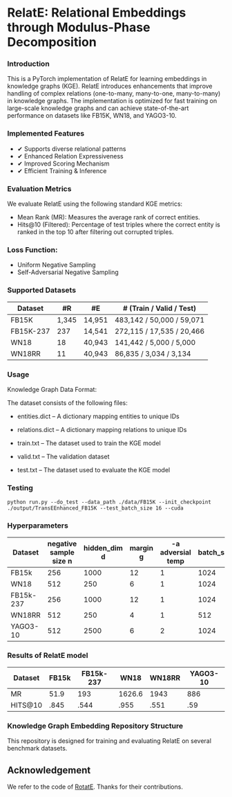 # RelatE: Relational Embeddings through Modulus-Phase Decomposition

### Introduction
This is a PyTorch implementation of RelatE for learning embeddings in knowledge graphs (KGE). RelatE introduces enhancements that improve handling of complex relations (one-to-many, many-to-one, many-to-many) in knowledge graphs. The implementation is optimized for fast training on large-scale knowledge graphs and can achieve state-of-the-art performance on datasets like FB15K, WN18, and YAGO3-10.

### Implemented Features
- ✔ Supports diverse relational patterns
- ✔ Enhanced Relation Expressiveness
- ✔ Improved Scoring Mechanism
- ✔ Efficient Training & Inference


### Evaluation Metrics
We evaluate RelatE using the following standard KGE metrics:
- Mean Rank (MR): Measures the average rank of correct entities.
- Hits@10 (Filtered): Percentage of test triples where the correct entity is ranked in the top 10 after filtering out corrupted triples.

### Loss Function:
- Uniform Negative Sampling
- Self-Adversarial Negative Sampling

### Supported Datasets
| Dataset   | #R   | #E    | # (Train / Valid / Test)           |
|-----------|------|-------|------------------------------------|
| FB15K     | 1,345|14,951 | 483,142 / 50,000 / 59,071         |
| FB15K-237 | 237  |14,541 | 272,115 / 17,535 / 20,466         |
| WN18      | 18   |40,943 | 141,442 / 5,000 / 5,000           |
| WN18RR    | 11   |40,943 | 86,835 / 3,034 / 3,134            |

### Usage

Knowledge Graph Data Format:

The dataset consists of the following files:

- entities.dict – A dictionary mapping entities to unique IDs

- relations.dict – A dictionary mapping relations to unique IDs

- train.txt – The dataset used to train the KGE model

- valid.txt – The validation dataset 

- test.txt – The dataset used to evaluate the KGE model


### Testing
```plaintext
python run.py --do_test --data_path ./data/FB15K --init_checkpoint ./output/TransEEnhanced_FB15K --test_batch_size 16 --cuda
```
### Hyperparameters
| Dataset | negative sample size n  | hidden_dim d | margin g | -a adversial temp | batch_size | mw | pw | learning rate | steps |
|-------------|-------------|-------------|-------------|-------------|-------------|-------------|-------------|-------------|-------------|
| FB15k | 256 | 1000 | 12 | 1 | 1024 | 4 | 1.5 | 0.0001 | 100k |
| WN18  | 512 | 250 | 6 | 1 | 1024 | 3.5 | 1.5 | 0.0005 | 80k |
| FB15k-237  | 256 | 1000 | 12 | 1 | 1024 | 3.5 | 1 | 0.00005 | 120k |
| WN18RR  | 512 | 250 | 4 | 1 | 512 | 3.5 | 1.5 | 0.0005 | 100k |
| YAGO3-10   | 512 | 2500 | 6 | 2 | 1024 | 5.5 | 2.5 | 0.0005 | 80k |

### Results of RelatE model
| Dataset | FB15k | FB15k-237 | WN18 | WN18RR | YAGO3-10 |
|-------------|-------------|-------------|-------------|-------------|-------------|
| MR | 51.9 | 193 | 1626.6 | 1943 | 886 |
| HITS@10 | .845 | .544 | .955 | .551 | .59 |

### Knowledge Graph Embedding Repository Structure

This repository is designed for training and evaluating RelatE on several benchmark datasets.


## Acknowledgement
We refer to the code of [RotatE](https://github.com/DeepGraphLearning/KnowledgeGraphEmbedding). Thanks for their contributions.

